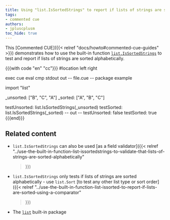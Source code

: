 ```yaml
---
title: Using "list.IsSortedStrings" to report if lists of strings are sorted
tags:
- commented cue
authors:
- jpluscplusm
toc_hide: true
---
```


This [Commented CUE]({{< relref "docs/howto#commented-cue-guides" >}})
demonstrates how to use the built-in function
[`list.IsSortedStrings`](https://pkg.go.dev/cuelang.org/go/pkg/list#IsSortedStrings)
to test and report if lists of strings are sorted alphabetically.

{{{with code "en" "cc"}}}
#location left right

exec cue eval
cmp stdout out
-- file.cue --
package example

import "list"

_unsorted: ["B", "C", "A"]
_sorted: ["A", "B", "C"]

testUnsorted: list.IsSortedStrings(_unsorted)
testSorted:   list.IsSortedStrings(_sorted)
-- out --
testUnsorted: false
testSorted:   true
{{{end}}}

## Related content

- `list.IsSortedStrings` can also be used
  [as a field validator]({{< relref
    "../use-the-built-in-function-list-issortedstrings-to-validate-that-lists-of-strings-are-sorted-alphabetically"
  >}})
- `list.IsSortedStrings` only tests if lists of strings are sorted
  alphabetically - use `list.Sort`
  [to test any other list type or sort order]({{< relref
    "../use-the-built-in-function-list-issorted-to-report-if-lists-are-sorted-using-a-comparator"
  >}})
- The [`list`](https://pkg.go.dev/cuelang.org/go/pkg/list) built-in package
